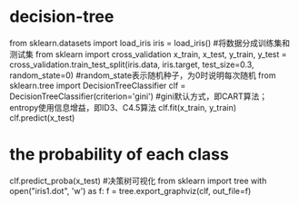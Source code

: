 # decision-tree
from sklearn.datasets import load_iris
iris = load_iris()
#将数据分成训练集和测试集
from sklearn import cross_validation
x_train, x_test, y_train, y_test = cross_validation.train_test_split(iris.data, iris.target, test_size=0.3, random_state=0)
#random_state表示随机种子，为0时说明每次随机
from sklearn.tree import DecisionTreeClassifier
clf = DecisionTreeClassifier(criterion='gini')
#gini默认方式，即CART算法；entropy使用信息增益，即ID3、C4.5算法
clf.fit(x_train, y_train)
clf.predict(x_test)
# the probability of each class
clf.predict_proba(x_test)
#决策树可视化
from sklearn import tree
with open("iris1.dot", 'w') as f:
    f = tree.export_graphviz(clf, out_file=f)
